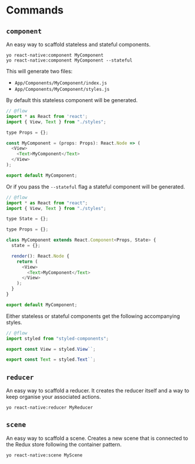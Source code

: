 # Commands

## `component`

An easy way to scaffold stateless and stateful components.

```
yo react-native:component MyComponent
yo react-native:component MyComponent --stateful
```

This will generate two files:
* `App/Components/MyComponent/index.js`
* `App/Components/MyComponent/styles.js`

By default this stateless component will be generated.

```js
// @flow
import * as React from 'react';
import { View, Text } from "./styles";

type Props = {};

const MyComponent = (props: Props): React.Node => (
  <View>
    <Text>MyComponent</Text>
  </View>
);

export default MyComponent;
```

Or if you pass the `--stateful` flag a stateful component will be generated.

```js
// @flow
import * as React from "react";
import { View, Text } from "./styles";

type State = {};

type Props = {};

class MyComponent extends React.Component<Props, State> {
  state = {};

  render(): React.Node {
    return (
      <View>
        <Text>MyComponent</Text>
      </View>
    );
  }
}

export default MyComponent;
```

Either stateless or stateful components get the following accompanying styles.

```js
// @flow
import styled from "styled-components";

export const View = styled.View``;

export const Text = styled.Text``;
```

## `reducer`

An easy way to scaffold a reducer. It creates the reducer itself and a way to keep organise your associated actions.

```
yo react-native:reducer MyReducer
```

## `scene`

An easy way to scaffold a scene. Creates a new scene that is connected to the
Redux store following the container pattern.

```
yo react-native:scene MyScene
```
